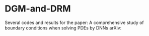 # DGM-and-DRM
Several codes and results for the paper: A comprehensive study of boundary conditions when solving PDEs by DNNs
arXiv:

